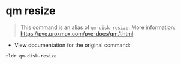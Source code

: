 # qm resize

> This command is an alias of `qm-disk-resize`.
> More information: <https://pve.proxmox.com/pve-docs/qm.1.html>

- View documentation for the original command:

`tldr qm-disk-resize`
